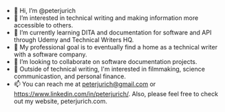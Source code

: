 - 👋 Hi, I’m @peterjurich
- 👀 I’m interested in technical writing and making information more accessible to others.
- 🌱 I’m currently learning DITA and documentation for software and API through Udemy and Technical Writers HQ.
- 📝 My professional goal is to eventually find a home as a technical writer with a software company. 
- 💞️ I’m looking to collaborate on software documentation projects.
- 🎥 Outside of technical writing, I'm interested in filmmaking, science communicastion, and personal finance.
- 📫 You can reach me at peterjurich@gmail.com or https://www.linkedin.com/in/peterjurich/. Also, please feel free to check out my website, peterjurich.com.

<!---
peterjurich/peterjurich is a ✨ special ✨ repository because its `README.md` (this file) appears on your GitHub profile.
You can click the Preview link to take a look at your changes.
--->
